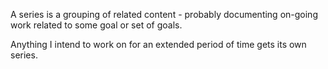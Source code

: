 A series is a grouping of related content - probably documenting on-going work related to some goal or set of goals.

Anything I intend to work on for an extended period of time gets its own series.
